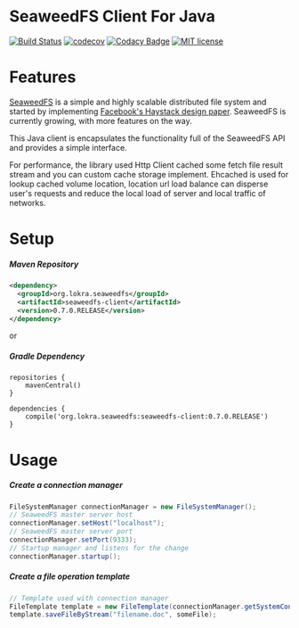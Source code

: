 # SeaweedFS Client For Java

[![Build Status](https://travis-ci.org/lokra-platform/seaweedfs-client.svg?branch=master)](https://travis-ci.org/lokra-platform/seaweedfs-client)
[![codecov](https://codecov.io/gh/lokra-platform/seaweedfs-client/branch/master/graph/badge.svg)](https://codecov.io/gh/lokra-platform/seaweedfs-client)
[![Codacy Badge](https://api.codacy.com/project/badge/Grade/2a98cfb79ad04905940aef2fc5791390)](https://www.codacy.com/app/chihosin/seaweedfs-client?utm_source=github.com&amp;utm_medium=referral&amp;utm_content=lokra-platform/seaweedfs-client&amp;utm_campaign=Badge_Grade)
[![MIT license](http://img.shields.io/badge/license-MIT-brightgreen.svg)](http://opensource.org/licenses/MIT)

# Features
[SeaweedFS](https://github.com/chrislusf/seaweedfs) is a simple and highly scalable distributed file system and started by implementing [Facebook's Haystack design paper](http://www.usenix.org/event/osdi10/tech/full_papers/Beaver.pdf). SeaweedFS is currently growing, with more features on the way.

This Java client is encapsulates the functionality full of the SeaweedFS API and provides a simple interface.

For performance, the library used Http Client cached some fetch file result stream and you can custom cache storage implement. Ehcached is used for lookup cached volume location, location url load balance can disperse user's requests and reduce the local load of server and local traffic of networks.

# Setup

##### Maven Repository

```xml
<dependency>
  <groupId>org.lokra.seaweedfs</groupId>
  <artifactId>seaweedfs-client</artifactId>
  <version>0.7.0.RELEASE</version>
</dependency>
```
or

##### Gradle Dependency
```
repositories {
    mavenCentral()
}

dependencies {
    compile('org.lokra.seaweedfs:seaweedfs-client:0.7.0.RELEASE')
}
```

# Usage

##### Create a connection manager
```java
FileSystemManager connectionManager = new FileSystemManager();
// SeaweedFS master server host
connectionManager.setHost("localhost");
// SeaweedFS master server port
connectionManager.setPort(9333);
// Startup manager and listens for the change
connectionManager.startup();
```

##### Create a file operation template
```java
// Template used with connection manager
FileTemplate template = new FileTemplate(connectionManager.getSystemConnection());
template.saveFileByStream("filename.doc", someFile);
```